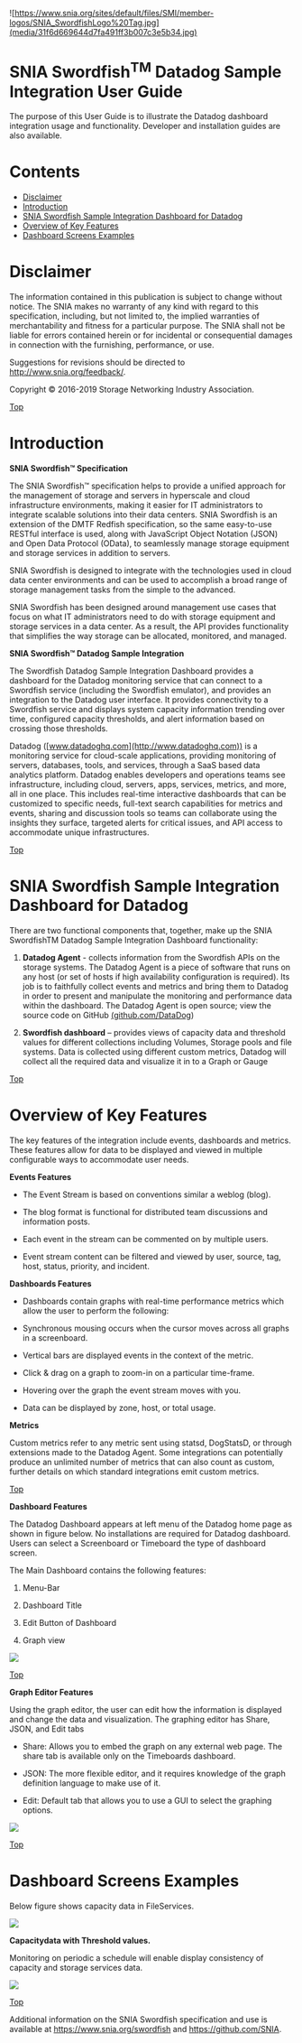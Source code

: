<a name="section"></a>

![https://www.snia.org/sites/default/files/SMI/member-logos/SNIA_SwordfishLogo%20Tag.jpg](media/31f6d669644d7fa491ff3b007c3e5b34.jpg)

SNIA Swordfish<sup>TM</sup> Datadog Sample Integration User Guide
======================================================

The purpose of this User Guide is to illustrate the Datadog dashboard
integration usage and functionality. Developer and installation guides are also
available.

Contents
========
- [Disclaimer](#disclaimer)
- [Introduction](#introduction)
- [SNIA Swordfish Sample Integration Dashboard for Datadog](#snia-swordfish-sample-integration-dashboard-for-datadog)
- [Overview of Key Features](#overview-of-key-features)
- [Dashboard Screens Examples](#dashboard-screens-examples)


Disclaimer
==========

The information contained in this publication is subject to change without
notice. The SNIA makes no warranty of any kind with regard to this
specification, including, but not limited to, the implied warranties of
merchantability and fitness for a particular purpose. The SNIA shall not be
liable for errors contained herein or for incidental or consequential damages in
connection with the furnishing, performance, or use.

Suggestions for revisions should be directed to http://www.snia.org/feedback/.

Copyright © 2016-2019 Storage Networking Industry Association.


[Top](#section)

Introduction
================

**SNIA Swordfish™ Specification**

The SNIA Swordfish™ specification helps to provide a unified approach for the
management of storage and servers in hyperscale and cloud infrastructure
environments, making it easier for IT administrators to integrate scalable
solutions into their data centers. SNIA Swordfish is an extension of the DMTF
Redfish specification, so the same easy-to-use RESTful interface is used, along
with JavaScript Object Notation (JSON) and Open Data Protocol (OData), to
seamlessly manage storage equipment and storage services in addition to servers.

SNIA Swordfish is designed to integrate with the technologies used in cloud data
center environments and can be used to accomplish a broad range of storage
management tasks from the simple to the advanced.

SNIA Swordfish has been designed around management use cases that focus on what
IT administrators need to do with storage equipment and storage services in a
data center. As a result, the API provides functionality that simplifies the way
storage can be allocated, monitored, and managed.

**SNIA Swordfish™ Datadog Sample Integration**

The Swordfish Datadog Sample Integration Dashboard provides a dashboard for the
Datadog monitoring service that can connect to a Swordfish service (including
the Swordfish emulator), and provides an integration to the Datadog user
interface. It provides connectivity to a Swordfish service and displays system
capacity information trending over time, configured capacity thresholds, and
alert information based on crossing those thresholds.

Datadog ([www.datadoghq.com](http://www.datadoghq.com)) is a monitoring service
for cloud-scale applications, providing monitoring of servers, databases, tools,
and services, through a SaaS based data analytics platform. Datadog enables
developers and operations teams see infrastructure, including cloud, servers,
apps, services, metrics, and more, all in one place. This includes real-time
interactive dashboards that can be customized to specific needs, full-text
search capabilities for metrics and events, sharing and discussion tools so
teams can collaborate using the insights they surface, targeted alerts for
critical issues, and API access to accommodate unique infrastructures.


[Top](#section)

SNIA Swordfish Sample Integration Dashboard for Datadog
=======================================================

There are two functional components that, together, make up the SNIA SwordfishTM
Datadog Sample Integration Dashboard functionality:

1.  **Datadog Agent** - collects information from the Swordfish APIs on the
    storage systems. The Datadog Agent is a piece of software that runs on any
    host (or set of hosts if high availability configuration is required). Its
    job is to faithfully collect events and metrics and bring them to Datadog in
    order to present and manipulate the monitoring and performance data within
    the dashboard. The Datadog Agent is open source; view the source code on
    GitHub [(github.com/DataDog](https://github.com/DataDog))

2.  **Swordfish dashboard** – provides views of capacity data and threshold
    values for different collections including Volumes, Storage pools and file
    systems. Data is collected using different custom metrics, Datadog will
    collect all the required data and visualize it in to a Graph or Gauge


[Top](#section)

Overview of Key Features
========================

The key features of the integration include events, dashboards and metrics.
These features allow for data to be displayed and viewed in multiple
configurable ways to accommodate user needs.

**Events Features**

-   The Event Stream is based on conventions similar a weblog (blog).

-   The blog format is functional for distributed team discussions and
    information posts.

-   Each event in the stream can be commented on by multiple users.

-   Event stream content can be filtered and viewed by user, source, tag, host,
    status, priority, and incident.

**Dashboards Features**

-   Dashboards contain graphs with real-time performance metrics which allow the
user to perform the following:

-   Synchronous mousing occurs when the cursor moves across all graphs in a
screenboard.

-   Vertical bars are displayed events in the context of the metric.

-   Click & drag on a graph to zoom-in on a particular time-frame.

-   Hovering over the graph the event stream moves with you.

-   Data can be displayed by zone, host, or total usage.

**Metrics**

Custom metrics refer to any metric sent using statsd, DogStatsD, or through
extensions made to the Datadog Agent. Some integrations can potentially produce
an unlimited number of metrics that can also count as custom, further details on
which standard integrations emit custom metrics.

[Top](#section)

**Dashboard Features**

The Datadog Dashboard appears at left menu of the Datadog home page as shown in
figure below. No installations are required for Datadog dashboard. Users can
select a Screenboard or Timeboard the type of dashboard screen.

The Main Dashboard contains the following features:

1.  Menu-Bar

2.  Dashboard Title

3.  Edit Button of Dashboard

4.  Graph view

![](media/8c0e315448861170b840705b481cdd04.png)


[Top](#section)

**Graph Editor Features**


Using the graph editor, the user can edit how the information is displayed and
change the data and visualization. The graphing editor has Share, JSON, and Edit
tabs

-   Share: Allows you to embed the graph on any external web page. The share tab
    is available only on the Timeboards dashboard.

-   JSON: The more flexible editor, and it requires knowledge of the graph
    definition language to make use of it.

-   Edit: Default tab that allows you to use a GUI to select the graphing
    options.

![](media/0eb6893f170ef740930b71289964e0cf.png)


[Top](#section)


Dashboard Screens Examples
==========================

Below figure shows capacity data in FileServices.

![](media/096ca68d20edc37d06c6c14e05f5cc25.png)



**Capacitydata with Threshold values.**


Monitoring on periodic a schedule will enable display consistency of capacity
and storage services data.

![](media/d1dc0ca1f261ce4169418292cf25f221.png)


[Top](#section)

Additional information on the SNIA Swordfish specification and use is available
at https://www.snia.org/swordfish and <https://github.com/SNIA>.
